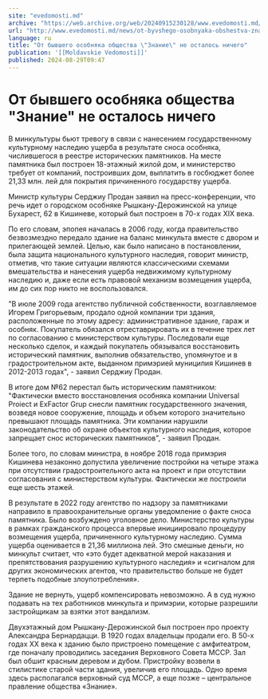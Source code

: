 ```yaml
---
site: "evedomosti.md"
archive: "https://web.archive.org/web/20240915230128/www.evedomosti.md/news/ot-byvshego-osobnyaka-obshestva-znanie-ne-ostalos-nichego"
url: "http://www.evedomosti.md/news/ot-byvshego-osobnyaka-obshestva-znanie-ne-ostalos-nichego"
language: ru
title: "От бывшего особняка общества \"Знание\" не осталось ничего"
publication: '[[Moldavskie Vedomosti]]'
published: 2024-08-29T09:47
---
```


# От бывшего особняка общества "Знание" не осталось ничего

В минкультуры бьют тревогу в связи с нанесением государственному культурному наследию ущерба в результате сноса особняка, числившегося в реестре исторических памятников. На месте памятника был построен 18-этажный жилой дом, и министерство требует от компаний, построивших дом, выплатить в госбюджет более 21,33 млн. лей для покрытия причиненного государству ущерба.

Министр культуры Серджиу Продан заявил на пресс-конференции, что речь идет о городском особняке Рышкану-Дерожинской на улице Бухарест, 62 в Кишиневе, который был построен в 70-х годах XIX века.

По его словам, эпопея началась в 2006 году, когда правительство безвозмездно передало здание на баланс минкульта вместе с двором и прилегающей землей. Целью, как было написано в постановлении, была защита национального культурного наследия, говорит министр, отметив, что такие ситуации являются классическими схемами вмешательства и нанесения ущерба недвижимому культурному наследию и, даже если есть правовой механизм возмещения ущерба, им до сих пор никто не воспользовался.

"В июле 2009 года агентство публичной собственности, возглавляемое Игорем Григорьевым, продало одной компании три здания, расположенные по этому адресу: административное здание, гараж и особняк. Покупатель обязался отреставрировать их в течение трех лет по согласованию с министерством культуры. Последовали еще несколько сделок, и каждый покупатель обязывался восстановить исторический памятник, выполнив обязательство, упомянутое и в градостроительном акте, выданном примэрией муниципия Кишинев в 2012-2013 годах", - заявил Серджиу Продан.

В итоге дом №62 перестал быть историческим памятником: "Фактически вместо восстановления особняка компании Universal Proiect и ExFactor Grup снесли памятник государственного значения, возведя новое сооружение, площадь и объем которого значительно превышают площадь памятника. Эти компании нарушили законодательство об охране объектов культурного наследия, которое запрещает снос исторических памятников", - заявил Продан.

Более того, по словам министра, в ноябре 2018 года примэрия Кишинева незаконно допустила увеличение постройки на четыре этажа при отсутствии градостроительного акта на проект и при отсутствии согласования с министерством культуры. Фактически же построили еще шесть этажей.

В результате в 2022 году агентство по надзору за памятниками направило в правоохранительные органы уведомление о факте сноса памятника. Было возбуждено уголовное дело. Министерство культуры в рамках гражданского процесса впервые инициировало процедуру возмещения ущерба, причиненного культурному наследию. Сумма ущерба оценивается в 21,36 миллиона лей. Это смешные деньги, но минкульт считает, что «это будет адекватной мерой наказания и препятствования разрушению культурного наследия» и «сигналом для других экономических агентов, что правительство больше не будет терпеть подобные злоупотребления».

Здание не вернуть, ущерб компенсировать невозможно. А в суд нужно подавать на тех работников минкульта и примэрии, которые разрешили застройщикам за взятки этот вандализм.

Двухэтажный дом Рышкану-Дерожинской был построен про проекту Александра Бернардацци. В 1920 годах владельцы продали его. В 50-х годах XX века к зданию было пристроено помещение с амфитеатром, где поначалу проводились заседания Верховного Совета МССР. Зал был обшит красным деревом и дубом. Пристройку возвели в стилистике старой части здания, увеличив его площадь. Одно время здесь располагался верховный суд МССР, а еще позже – центральное правление общества «Знание».